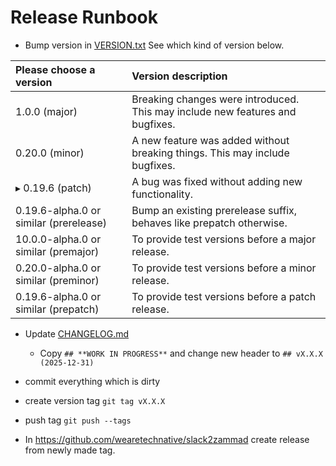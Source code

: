 # Release Runbook

- Bump version in [VERSION.txt](VERSION.txt) See which kind of version below.

| Please choose a version                  | Version description                                                           |
|:-----------------------------------------|:------------------------------------------------------------------------------|
|   1.0.0 (major)                          | Breaking changes were introduced. This may include new features and bugfixes. |
|   0.20.0 (minor)                         | A new feature was added without breaking things. This may include bugfixes.   |
| ▸ 0.19.6 (patch)                         | A bug was fixed without adding new functionality.                             |
|   0.19.6-alpha.0 or similar (prerelease) | Bump an existing prerelease suffix, behaves like prepatch otherwise.          |
|   10.0.0-alpha.0 or similar (premajor)   | To provide test versions before a major release.                              |
|   0.20.0-alpha.0 or similar (preminor)   | To provide test versions before a minor release.                              |
|   0.19.6-alpha.0 or similar (prepatch)   | To provide test versions before a patch release.                              |

- Update [CHANGELOG.md](CHANGELOG.md)
  - Copy `## **WORK IN PROGRESS**` and change new header to `## vX.X.X (2025-12-31)`

- commit everything which is dirty

- create version tag `git tag vX.X.X`

- push tag `git push --tags`

- In https://github.com/wearetechnative/slack2zammad create release from newly made tag.

